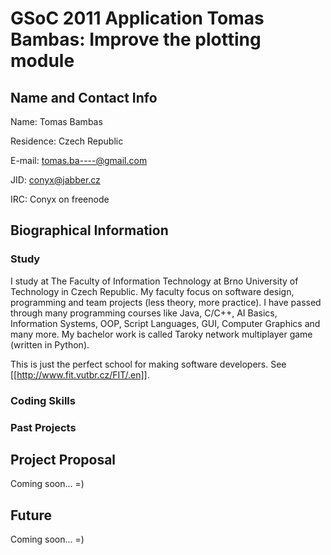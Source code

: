 GSoC 2011 Application Tomas Bambas: Improve the plotting module
===============================================================

Name and Contact Info
---------------------

Name: Tomas Bambas

Residence: Czech Republic

E-mail: tomas.ba----@gmail.com

JID: conyx@jabber.cz

IRC: Conyx on freenode

Biographical Information
------------------------

### Study

I study at The Faculty of Information Technology at Brno University of Technology in Czech Republic. My faculty focus on software design, programming and team projects (less theory, more practice). I have passed through many programming courses like Java, C/C++, AI Basics, Information Systems, OOP, Script Languages, GUI, Computer Graphics and many more. My bachelor work is called Taroky network multiplayer game (written in Python).

This is just the perfect school for making software developers. See [[http://www.fit.vutbr.cz/FIT/.en]].

### Coding Skills

### Past Projects

Project Proposal
----------------

Coming soon... =)

Future
------

Coming soon... =)